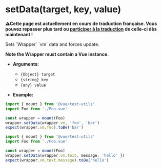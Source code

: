 # setData(target, key, value)

<p><strong>⚠Cette page est actuellement en cours de traduction française. Vous pouvez repasser plus tard ou <a href="https://github.com/vuejs-fr/vue-test-utils" target="_blank">participer à la traduction</a> de celle-ci dès maintenant !</strong></p><p>Sets `Wrapper` `vm` data and forces update.</p>

**Note the Wrapper must contain a Vue instance.**

- **Arguments:**
  - `{Object} target`
  - `{string} key`
  - `{any} value`

- **Example:**

```js
import { mount } from '@vue/test-utils'
import Foo from './Foo.vue'

const wrapper = mount(Foo)
wrapper.setData(wrapper.vm, 'foo', 'bar')
expect(wrapper.vm.foo).toBe('bar')
```

```js
import { mount } from '@vue/test-utils'
import Foo from './Foo.vue'

const wrapper = mount(Foo)
wrapper.setData(wrapper.vm.text, message, 'hello' })
expect(wrapper.vm.text.message).toBe('hello')
```